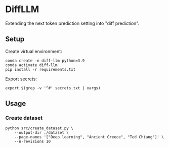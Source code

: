# DiffLLM

Extending the next token prediction setting into "diff prediction".

## Setup

Create virtual environment:

```
conda create -n diff-llm python=3.9
conda activate diff-llm
pip install -r requirements.txt
```

Export secrets:

```
export $(grep -v '^#' secrets.txt | xargs)
```

## Usage

### Create dataset

```
python src/create_dataset.py \
    --output-dir ./dataset \
    --page-names '["Deep learning", "Ancient Greece", "Ted Chiang"]' \
    --n-revisions 10
```
